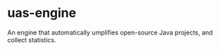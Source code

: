 uas-engine
==========

An engine that automatically umplifies open-source Java projects, and collect statistics.
